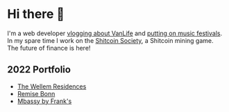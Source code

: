 # Hi there 👋

I'm a web developer [vlogging about VanLife](https://www.youtube.com/channel/UCmIOOckHX8wdg8nPGgetxsQ) and [putting on music festivals](https://twitch.tv/opendjbooth). In my spare time I work on the [Shitcoin Society](https://www.shitcoinsociety.com), a Shitcoin mining game. The future of finance is here!

## 2022 Portfolio

- [The Wellem Residences](https://www.thewellemresidences.com)
- [Remise Bonn](https://www.remise-bonn.de)
- [Mbassy by Frank's](https://www.mbassybyfranks.com)
